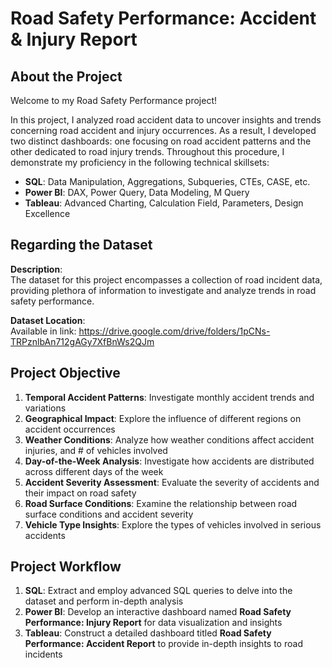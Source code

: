 # Road Safety Performance: Accident & Injury Report

## About the Project
Welcome to my Road Safety Performance project! 

In this project, I analyzed road accident data to uncover insights and trends concerning road accident and injury occurrences. As a result, I developed two distinct dashboards: one focusing on road accident patterns and the other dedicated to road injury trends. Throughout this procedure, I demonstrate my proficiency in the following technical skillsets:

- **SQL**: Data Manipulation, Aggregations, Subqueries, CTEs, CASE, etc.
- **Power BI**: DAX, Power Query, Data Modeling, M Query
- **Tableau**: Advanced Charting, Calculation Field, Parameters, Design Excellence

## Regarding the Dataset
**Description**: <br>
The dataset for this project encompasses a collection of road incident data, providing plethora of information to investigate and analyze trends in road safety performance.

**Dataset Location**: <br>
Available in link: https://drive.google.com/drive/folders/1pCNs-TRPznlbAn712gAGy7XfBnWs2QJm

## Project Objective
1. **Temporal Accident Patterns**: Investigate monthly accident trends and variations
2. **Geographical Impact**: Explore the influence of different regions on accident occurrences
3. **Weather Conditions**: Analyze how weather conditions affect accident injuries, and # of vehicles involved
4. **Day-of-the-Week Analysis**: Investigate how accidents are distributed across different days of the week
5. **Accident Severity Assessment**: Evaluate the severity of accidents and their impact on road safety
6. **Road Surface Conditions**: Examine the relationship between road surface conditions and accident severity
7. **Vehicle Type Insights**: Explore the types of vehicles involved in serious accidents

## Project Workflow
1. **SQL**: Extract and employ advanced SQL queries to delve into the dataset and perform in-depth analysis
2. **Power BI**: Develop an interactive dashboard named **Road Safety Performance: Injury Report** for data visualization and insights
3. **Tableau**: Construct a detailed dashboard titled **Road Safety Performance: Accident Report** to provide in-depth insights to road incidents

